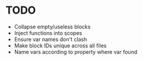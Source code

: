 # TODO

* Collapse empty/useless blocks
* Inject functions into scopes
* Ensure var names don't clash
* Make block IDs unique across all files
* Name vars according to property where var found
